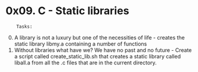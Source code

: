 # 0x09. C - Static libraries

		Tasks:

0. A library is not a luxury but one of the necessities of life - creates the static library libmy.a containing a number of functions
1. Without libraries what have we? We have no past and no future - Create a script called create_static_lib.sh that creates a static library called liball.a from all the .c files that are in the current directory.
